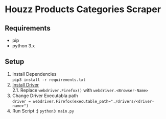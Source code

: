 # Houzz Products Categories Scraper
## Requirements
- pip
- python 3.x
## Setup
1. Install Dependencies <br>
`pip3 install -r requirements.txt`
2. [Install Driver](https://www.selenium.dev/selenium/docs/api/py/#drivers) <br>
2.1. Replace `webdriver.Firefox()` with `webdriver.<Browser-Name>` 
3. Change Driver Executabla path <br>
``driver = webdriver.Firefox(executable_path="./drivers/<driver-name>")``
4. Run Script :) `python3 main.py`